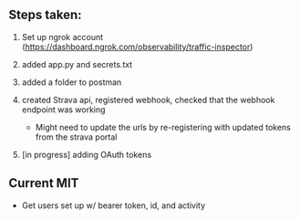 ## Steps taken:
1) Set up ngrok account (https://dashboard.ngrok.com/observability/traffic-inspector)
2) added app.py and secrets.txt
3) added a folder to postman
4) created Strava api, registered webhook, checked that the webhook endpoint was working
    - Might need to update the urls by re-registering with updated tokens from the strava portal

5) [in progress] adding OAuth tokens

## Current MIT
- Get users set up w/ bearer token, id, and activity


## 